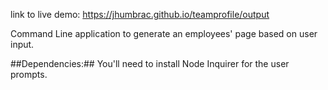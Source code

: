link to live demo: https://jhumbrac.github.io/teamprofile/output

Command Line application to generate an employees' page based on user input.

##Dependencies:##
You'll need to install Node Inquirer for the user prompts.
